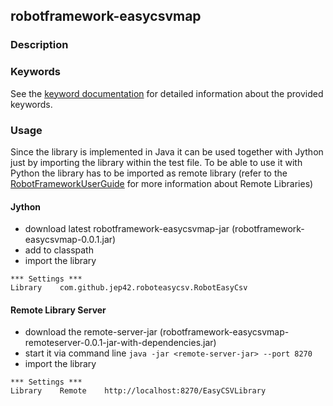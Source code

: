 ## robotframework-easycsvmap

### Description
<todo>

### Keywords

See the [keyword documentation](https://jep42.github.io/robotframework-easycsvmap/RobotEasyCsv.html) for detailed information about the provided keywords.

### Usage

Since the library is implemented in Java it can be used together with Jython just by importing the library within the test file. To be able to
use it with Python the library has to be imported as remote library (refer to the [RobotFrameworkUserGuide](http://robotframework.org/robotframework/latest/RobotFrameworkUserGuide.html#remote-library-interface) for more information about Remote Libraries)

#### Jython

- download latest robotframework-easycsvmap-jar (robotframework-easycsvmap-0.0.1.jar)
- add to classpath
- import the library

```
*** Settings ***
Library    com.github.jep42.roboteasycsv.RobotEasyCsv
```

#### Remote Library Server

- download the remote-server-jar (robotframework-easycsvmap-remoteserver-0.0.1-jar-with-dependencies.jar)
- start it via command line ``java -jar <remote-server-jar> --port 8270``
- import the library

```
*** Settings ***
Library    Remote    http://localhost:8270/EasyCSVLibrary
```
